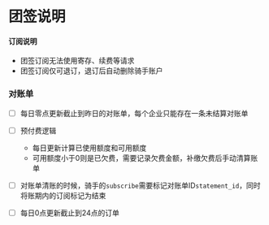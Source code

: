 # 团签说明

#### 订阅说明

- 团签订阅无法使用寄存、续费等请求
- 团签订阅仅可退订，退订后自动删除骑手账户



### 对账单

- [ ] 每日零点更新截止到昨日的对账单，每个企业只能存在一条未结算对账单

- [ ] 预付费逻辑
  - 每日更新计算已使用额度和可用额度
  - 可用额度小于0则是已欠费，需要记录欠费金额，补缴欠费后手动清算账单

- [ ] 对账单清账的时候，骑手的`subscribe`需要标记对账单ID`statement_id`，同时将账期内的订阅标记为结束

- [ ] 每日0点更新截止到24点的订单

  